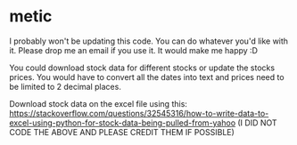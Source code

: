 # metic
I probably won't be updating this code. You can do whatever you'd like with it. Please drop me an email if you use it. It would make me happy :D

You could download stock data for different stocks or update the stocks prices. You would have to convert all the dates into text and prices need to be limited to 2 decimal places.

Download stock data on the excel file using this:
https://stackoverflow.com/questions/32545316/how-to-write-data-to-excel-using-python-for-stock-data-being-pulled-from-yahoo
(I DID NOT CODE THE ABOVE AND PLEASE CREDIT THEM IF POSSIBLE)
